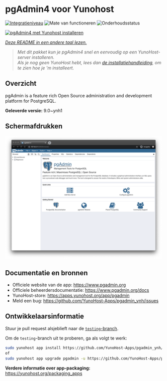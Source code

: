 <!--
NB: Deze README is automatisch gegenereerd door <https://github.com/YunoHost/apps/tree/master/tools/readme_generator>
Hij mag NIET handmatig aangepast worden.
-->

# pgAdmin4 voor Yunohost

[![Integratieniveau](https://apps.yunohost.org/badge/integration/pgadmin)](https://ci-apps.yunohost.org/ci/apps/pgadmin/)
![Mate van functioneren](https://apps.yunohost.org/badge/state/pgadmin)
![Onderhoudsstatus](https://apps.yunohost.org/badge/maintained/pgadmin)

[![pgAdmin4 met Yunohost installeren](https://install-app.yunohost.org/install-with-yunohost.svg)](https://install-app.yunohost.org/?app=pgadmin)

*[Deze README in een andere taal lezen.](./ALL_README.md)*

> *Met dit pakket kun je pgAdmin4 snel en eenvoudig op een YunoHost-server installeren.*  
> *Als je nog geen YunoHost hebt, lees dan [de installatiehandleiding](https://yunohost.org/install), om te zien hoe je 'm installeert.*

## Overzicht

pgAdmin is a feature rich Open Source administration and development platform for PostgreSQL.


**Geleverde versie:** 9.0~ynh1

## Schermafdrukken

![Schermafdrukken van pgAdmin4](./doc/screenshots/pgadmin4-welcome-light.png)

## Documentatie en bronnen

- Officiele website van de app: <https://www.pgadmin.org>
- Officiele beheerdersdocumentatie: <https://www.pgadmin.org/docs>
- YunoHost-store: <https://apps.yunohost.org/app/pgadmin>
- Meld een bug: <https://github.com/YunoHost-Apps/pgadmin_ynh/issues>

## Ontwikkelaarsinformatie

Stuur je pull request alsjeblieft naar de [`testing`-branch](https://github.com/YunoHost-Apps/pgadmin_ynh/tree/testing).

Om de `testing`-branch uit te proberen, ga als volgt te werk:

```bash
sudo yunohost app install https://github.com/YunoHost-Apps/pgadmin_ynh/tree/testing --debug
of
sudo yunohost app upgrade pgadmin -u https://github.com/YunoHost-Apps/pgadmin_ynh/tree/testing --debug
```

**Verdere informatie over app-packaging:** <https://yunohost.org/packaging_apps>
